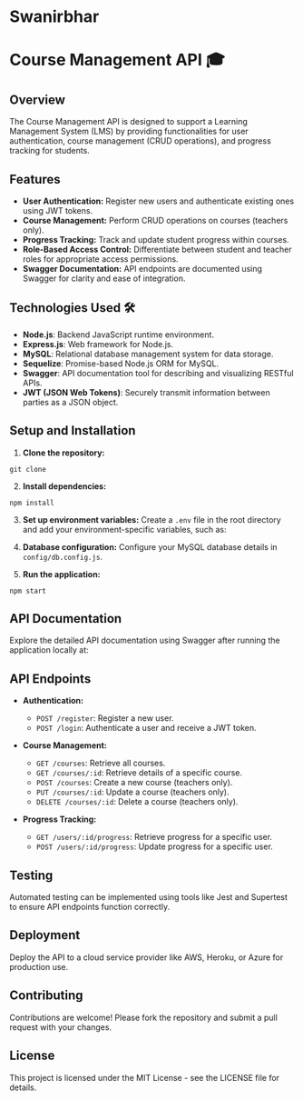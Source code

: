 # Swanirbhar
# Course Management API 🎓

## Overview
The Course Management API is designed to support a Learning Management System (LMS) by providing functionalities for user authentication, course management (CRUD operations), and progress tracking for students.

## Features
- **User Authentication:** Register new users and authenticate existing ones using JWT tokens.
- **Course Management:** Perform CRUD operations on courses (teachers only).
- **Progress Tracking:** Track and update student progress within courses.
- **Role-Based Access Control:** Differentiate between student and teacher roles for appropriate access permissions.
- **Swagger Documentation:** API endpoints are documented using Swagger for clarity and ease of integration.

## Technologies Used 🛠️
- **Node.js**: Backend JavaScript runtime environment.
- **Express.js**: Web framework for Node.js.
- **MySQL**: Relational database management system for data storage.
- **Sequelize**: Promise-based Node.js ORM for MySQL.
- **Swagger**: API documentation tool for describing and visualizing RESTful APIs.
- **JWT (JSON Web Tokens)**: Securely transmit information between parties as a JSON object.

## Setup and Installation
1. **Clone the repository:**
```
git clone
```

2. **Install dependencies:**
```
npm install
```

3. **Set up environment variables:**
Create a `.env` file in the root directory and add your environment-specific variables, such as:

4. **Database configuration:**
Configure your MySQL database details in `config/db.config.js`.

5. **Run the application:**
```
npm start
```


## API Documentation
Explore the detailed API documentation using Swagger after running the application locally at:


## API Endpoints
- **Authentication:**
  - `POST /register`: Register a new user.
  - `POST /login`: Authenticate a user and receive a JWT token.

- **Course Management:**
  - `GET /courses`: Retrieve all courses.
  - `GET /courses/:id`: Retrieve details of a specific course.
  - `POST /courses`: Create a new course (teachers only).
  - `PUT /courses/:id`: Update a course (teachers only).
  - `DELETE /courses/:id`: Delete a course (teachers only).

- **Progress Tracking:**
  - `GET /users/:id/progress`: Retrieve progress for a specific user.
  - `POST /users/:id/progress`: Update progress for a specific user.

## Testing
Automated testing can be implemented using tools like Jest and Supertest to ensure API endpoints function correctly.

## Deployment
Deploy the API to a cloud service provider like AWS, Heroku, or Azure for production use.

## Contributing
Contributions are welcome! Please fork the repository and submit a pull request with your changes.

## License
This project is licensed under the MIT License - see the LICENSE file for details.
